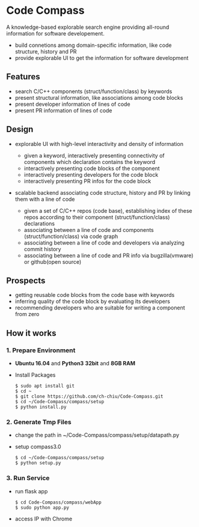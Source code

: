 # Code Compass

A knowledge-based explorable search engine providing all-round information for software developement.

- build connetions among domain-specific information, like code structure, history and PR
- provide explorable UI to get the information for software development

## Features
- search C/C++ components (struct/function/class) by keywords
- present structural information, like associations among code blocks   
- present developer information of lines of code
- present PR information of lines of code

## Design
- explorable UI with high-level interactivity and density of information
    - given a keyword, interactively presenting connectivity of components which declaration contains the keyword
    - interactively presenting code blocks of the component
    - interactively presenting developers for the code block
    - interactively presenting PR infos for the code block
    
- scalable backend associating code structure, history and PR by linking them with a line of code
    - given a set of C/C++ repos (code base), establishing index of these repos according to their component (struct/function/class) declarations
    - associating between a line of code and components (struct/function/class) via code graph
    - associating between a line of code and developers via analyzing commit history
    - associating between a line of code and PR info via bugzilla(vmware) or github(open source)
    
## Prospects
- getting reusable code blocks from the code base with keywords
- inferring quality of the code block by evaluating its developers
- recommending developers who are suitable for writing a component from zero

## How it works
### 1. Prepare Environment
* **Ubuntu 16.04** and **Python3** **32bit** and **8GB RAM**

* Install Packages
   
    ```
    $ sudo apt install git
    $ cd ~
    $ git clone https://github.com/ch-chiu/Code-Compass.git
    $ cd ~/Code-Compass/compass/setup
    $ python install.py
    ```
### 2. Generate Tmp Files
* change the path in ~/Code-Compass/compass/setup/datapath.py

* setup compass3.0
    
    ```
    $ cd ~/Code-Compass/compass/setup
    $ python setup.py
    ```

### 3. Run Service
* run flask app

    ```
    $ cd Code-Compass/compass/webApp
    $ sudo python app.py
    ```

* access IP with Chrome
